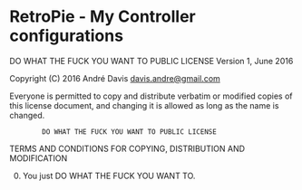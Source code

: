 # RetroPie - My Controller configurations

DO WHAT THE FUCK YOU WANT TO PUBLIC LICENSE 
                    Version 1, June 2016 

 Copyright (C) 2016 André Davis <davis.andre@gmail.com>

 Everyone is permitted to copy and distribute verbatim or modified 
 copies of this license document, and changing it is allowed as long 
 as the name is changed. 

            DO WHAT THE FUCK YOU WANT TO PUBLIC LICENSE 
   TERMS AND CONDITIONS FOR COPYING, DISTRIBUTION AND MODIFICATION 

  0. You just DO WHAT THE FUCK YOU WANT TO.
